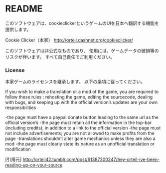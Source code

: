 # README #

このソフトウェアは、cookieclickerというゲームのUIを日本へ翻訳する機能を提供します。

Cookie Clicker（本家）
http://orteil.dashnet.org/cookieclicker/

このソフトウェアは非公式なものであり、
使用には、ゲームデータの破損等のリスクが伴います。
すべて自己責任でご利用ください。


### License ###

本家ゲームのライセンスを継承します。
以下の条項に従ってください。

If you wish to make a translation or a mod of the game, you are required to follow these rules :
rehosting the game, editing the sourcecode, dealing with bugs, and keeping up with the official version’s updates are your own responsibilities

-the page must have a paypal donate button leading to the same url as the official version’s
-the page must retain all the information in the top-bar (including credits), in addition to a link to the official version
-the page must not include advertisements; you are not allowed to make profits from the page
-translations shouldn’t alter game mechanics unless they are also a mod
-the page must clearly state its nature as an unofficial translation or modification

[引用元]
http://orteil42.tumblr.com/post/61387300247/hey-orteil-ive-been-reading-up-on-your-source




